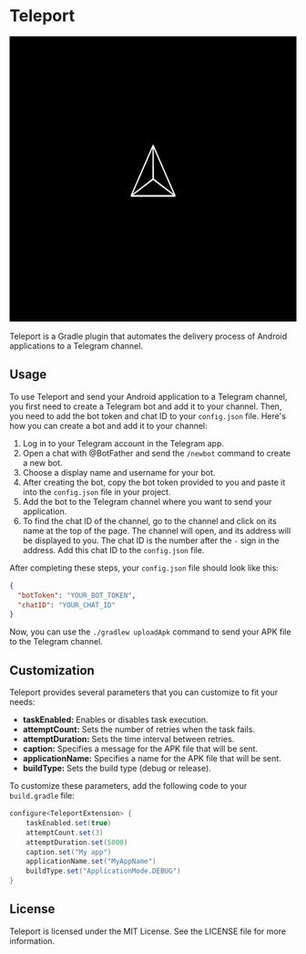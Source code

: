 

# Teleport

<img src="https://github.com/Mohsenabn78/teleport/blob/main/resource/logo.gif" alt="Teleport Logo" width="100%" height="500">

Teleport is a Gradle plugin that automates the delivery process of Android applications to a Telegram channel.

## Usage

To use Teleport and send your Android application to a Telegram channel, you first need to create a Telegram bot and add it to your channel. Then, you need to add the bot token and chat ID to your `config.json` file. Here's how you can create a bot and add it to your channel:

1. Log in to your Telegram account in the Telegram app.
2. Open a chat with @BotFather and send the `/newbot` command to create a new bot.
3. Choose a display name and username for your bot.
4. After creating the bot, copy the bot token provided to you and paste it into the `config.json` file in your project.
5. Add the bot to the Telegram channel where you want to send your application.
6. To find the chat ID of the channel, go to the channel and click on its name at the top of the page. The channel will open, and its address will be displayed to you. The chat ID is the number after the `-` sign in the address. Add this chat ID to the `config.json` file.

After completing these steps, your `config.json` file should look like this:

```json
{
  "botToken": "YOUR_BOT_TOKEN",
  "chatID": "YOUR_CHAT_ID"
}
```

Now, you can use the `./gradlew uploadApk` command to send your APK file to the Telegram channel.

## Customization

Teleport provides several parameters that you can customize to fit your needs:

- **taskEnabled:** Enables or disables task execution.
- **attemptCount:** Sets the number of retries when the task fails.
- **attemptDuration:** Sets the time interval between retries.
- **caption:** Specifies a message for the APK file that will be sent.
- **applicationName:** Specifies a name for the APK file that will be sent.
- **buildType:** Sets the build type (debug or release).

To customize these parameters, add the following code to your `build.gradle` file:

```groovy
configure<TeleportExtension> {
    taskEnabled.set(true)
    attemptCount.set(3)
    attemptDuration.set(5000)
    caption.set("My app")
    applicationName.set("MyAppName")
    buildType.set("ApplicationMode.DEBUG")
}
```

## License

Teleport is licensed under the MIT License. See the LICENSE file for more information.
